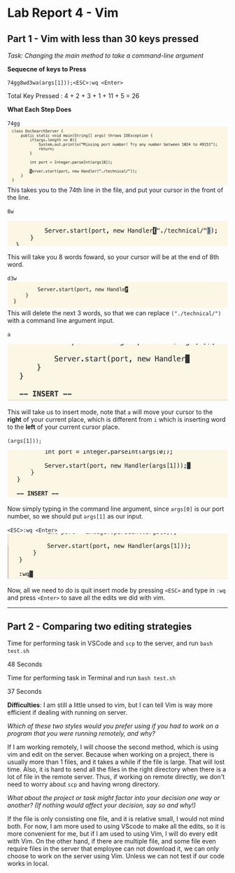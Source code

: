 # Lab Report 4 - Vim
## Part 1 - Vim with less than 30 keys pressed

*Task: Changing the main method to take a command-line argument*

**Sequecne of keys to Press**

```
74gg8wd3wa(args[1]));<ESC>:wq <Enter>
```
Total Key Pressed : 4 + 2 + 3 + 1 + 11 + 5 = 26

**What Each Step Does**

`74gg`
![](74gg.png)
This takes you to the 74th line in the file, and put your cursor in the front of the line.

`8w`

![](8w.png)

This will take you 8 words foward, so your cursor will be at the end of 8th word.

`d3w`
![](d3w.png)
This will delete the next 3 words, so that we can replace `("./technical/")` with a command line argument input.

`a`

![](a.png)

This will take us to insert mode, note that `a` will move your cursor to the **right** of your current place, which is different from `i` which is inserting word to the **left** of your current cursor place.

`(args[1]));`

![](args.png)

Now simply typing in the command line argument, since `args[0]` is our port number, so we should put `args[1]` as our input. 

`<ESC>:wq <Enter>`
![](wq.png)

Now, all we need to do is quit insert mode by pressing `<ESC>` and type in `:wq` and press `<Enter>` to save all the edits we did with vim. 

---
## Part 2 - Comparing two editing strategies

Time for performing task in VSCode and `scp` to the server, and run `bash test.sh`

48 Seconds


Time for performing task in Terminal and run `bash test.sh`

37 Seconds

**Difficulties**: I am still a little unsed to vim, but I can tell Vim is way more efficient if dealing with running on server. 

*Which of these two styles would you prefer using if you had to work on a program that you were running remotely, and why?*

If I am working remotely, I will choose the second method, which is using vim and edit on the server. Because when working on a project, there is usually more than 1 files, and it takes a while if the file is large. That will lost time. Also, it is hard to send all the files in the right directory when there is a lot of file in the remote server. Thus, if working on remote directly, we don't need to worry about `scp` and having wrong directory. 

*What about the project or task might factor into your decision one way or another? (If nothing would affect your decision, say so and why!)*

If the file is only consisting one file, and it is relative small, I would not mind both. For now, I am more used to using VScode to make all the edits, so it is more convenient for me, but if I am used to using Vim, I will do every edit with Vim. On the other hand, if there are multiple file, and some file even require files in the server that employee can not download it, we can only choose to work on the server using Vim. Unless we can not test if our code works in local. 






